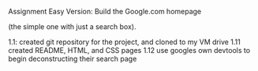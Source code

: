 Assignment
Easy Version: Build the Google.com homepage

(the simple one with just a search box).

1.1: created git repository for the project, and cloned to my VM drive
1.11 created README, HTML, and CSS pages
1.12 use googles own devtools to begin deconstructing their search page